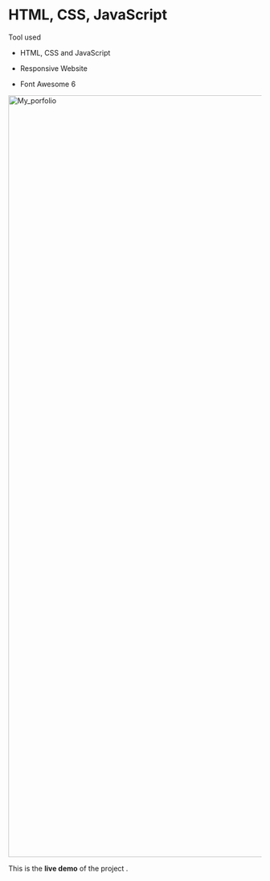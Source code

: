 # HTML, CSS, JavaScript 


Tool used
- HTML, CSS and JavaScript
* Responsive Website
+ Font Awesome 6

<img width="1512" alt="My_porfolio" src="https://user-images.githubusercontent.com/102685323/223931878-03991a6a-4d70-4af7-af03-02d048e78540.png">


This is the **live demo** of the project .
